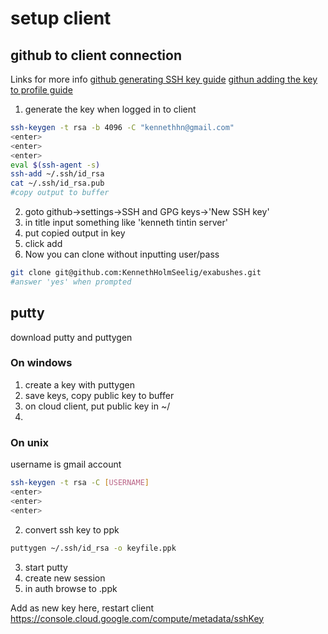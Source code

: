 # setup client

## github to client connection
Links for more info
[github generating SSH key guide](https://help.github.com/en/github/authenticating-to-github/generating-a-new-ssh-key-and-adding-it-to-the-ssh-agent)
[githun adding the key to profile guide](https://help.github.com/en/github/authenticating-to-github/adding-a-new-ssh-key-to-your-github-account)

1. generate the key when logged in to client
```sh
ssh-keygen -t rsa -b 4096 -C "kennethhn@gmail.com"
<enter>
<enter>
<enter>
eval $(ssh-agent -s)
ssh-add ~/.ssh/id_rsa
cat ~/.ssh/id_rsa.pub
#copy output to buffer
```
2. goto github->settings->SSH and GPG keys->'New SSH key'
3. in title input something like 'kenneth tintin server'
4. put copied output in key
5. click add
7. Now you can clone without inputting user/pass
```sh
git clone git@github.com:KennethHolmSeelig/exabushes.git
#answer 'yes' when prompted
```


## putty
download putty and puttygen

### On windows
1. create a key with puttygen
2. save keys, copy public key to buffer
3. on cloud client, put public key in ~/
4. 

### On unix

username is gmail account
```sh
ssh-keygen -t rsa -C [USERNAME]
<enter>
<enter>
<enter>
```

2. convert ssh key to ppk
```sh
puttygen ~/.ssh/id_rsa -o keyfile.ppk
```

3. start putty
4. create new session
5. in auth browse to <keyfile>.ppk

Add as new key here, restart client
https://console.cloud.google.com/compute/metadata/sshKey
